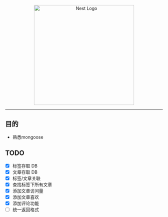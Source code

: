 <!--
 * @file: 
 * @module: 
 * @author:  Allen OYang https://github.com/allenYetu211
 -->


<p align="center">
  <a href="http://nestjs.com/" target="blank"><img src="https://nestjs.com/img/logo_text.svg" width="320" alt="Nest Logo" /></a>
</p>

---

## 目的
- 熟悉mongoose



## TODO
- [x] 标签存取 DB
- [x] 文章存取 DB
- [x] 标签/文章关联 
- [x] 查找标签下所有文章
- [x] 添加文章访问量
- [x] 添加文章喜欢
- [x] 添加评论功能
- [ ] 统一返回格式
